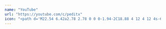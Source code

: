 ```yaml
---
name: "YouTube"
url: "https://youtube.com/c/peditx" 
icon: "<path d='M22.54 6.42a2.78 2.78 0 0 0-1.94-2C18.88 4 12 4 12 4s-6.88 0-8.6.46a2.78 2.78 0 0 0-1.94 2A29 29 0 0 0 1 11.75a29 29 0 0 0 .46 5.33A2.78 2.78 0 0 0 3.4 19c1.72.46 8.6.46 8.6.46s6.88 0 8.6-.46a2.78 2.78 0 0 0 1.94-2A29 29 0 0 0 23 11.75a29 29 0 0 0-.46-5.33Z'></path><polygon points='9.75 15.02 15.5 11.75 9.75 8.48 9.75 15.02'></polygon>"
---
```

